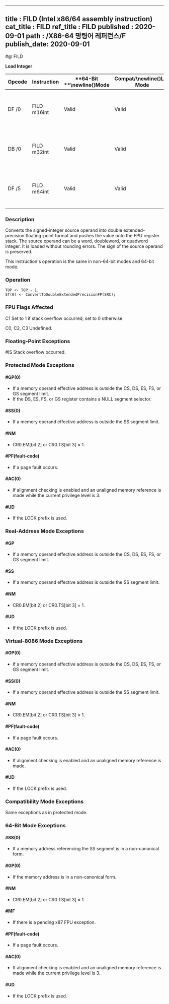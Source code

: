 ----------------------------
title : FILD (Intel x86/64 assembly instruction)
cat_title : FILD
ref_title : FILD
published : 2020-09-01
path : /X86-64 명령어 레퍼런스/F
publish_date: 2020-09-01
----------------------------
#@ FILD

**Load Integer**

|**Opcode**|**Instruction**|**64-Bit **\newline{}**Mode**|**Compat/**\newline{}**Leg Mode**|**Description**|
|----------|---------------|-----------------------------|---------------------------------|---------------|
|DF /0|FILD m16int|Valid|Valid|Push m16int onto the FPU register stack.|
|DB /0|FILD m32int|Valid|Valid|Push m32int onto the FPU register stack.|
|DF /5|FILD m64int|Valid|Valid|Push m64int onto the FPU register stack.|
### Description


Converts the signed-integer source operand into double extended-precision floating-point format and pushes the value onto the FPU register stack. The source operand can be a word, doubleword, or quadword integer. It is loaded without rounding errors. The sign of the source operand is preserved.

This instruction's operation is the same in non-64-bit modes and 64-bit mode.


### Operation

```info-verb
TOP <- TOP - 1;
ST(0) <- ConvertToDoubleExtendedPrecisionFP(SRC);
```
### FPU Flags Affected


C1 Set to 1 if stack overflow occurred; set to 0 otherwise.

C0, C2, C3  Undefined.

### Floating-Point Exceptions


#IS Stack overflow occurred.


### Protected Mode Exceptions

#### #GP(0)
* If a memory operand effective address is outside the CS, DS, ES, FS, or GS segment limit.
* If the DS, ES, FS, or GS register contains a NULL segment selector.

#### #SS(0)
* If a memory operand effective address is outside the SS segment limit.

#### #NM
* CR0.EM[bit 2] or CR0.TS[bit 3] = 1.

#### #PF(fault-code)
* If a page fault occurs.

#### #AC(0)
* If alignment checking is enabled and an unaligned memory reference is made while the current privilege level is 3.

#### #UD
* If the LOCK prefix is used.

### Real-Address Mode Exceptions

#### #GP
* If a memory operand effective address is outside the CS, DS, ES, FS, or GS segment limit.

#### #SS
* If a memory operand effective address is outside the SS segment limit.

#### #NM
* CR0.EM[bit 2] or CR0.TS[bit 3] = 1.

#### #UD
* If the LOCK prefix is used.

### Virtual-8086 Mode Exceptions

#### #GP(0)
* If a memory operand effective address is outside the CS, DS, ES, FS, or GS segment limit.

#### #SS(0)
* If a memory operand effective address is outside the SS segment limit.

#### #NM
* CR0.EM[bit 2] or CR0.TS[bit 3] = 1.

#### #PF(fault-code)
* If a page fault occurs.

#### #AC(0)
* If alignment checking is enabled and an unaligned memory reference is made.

#### #UD
* If the LOCK prefix is used.

### Compatibility Mode Exceptions



Same exceptions as in protected mode.


### 64-Bit Mode Exceptions

#### #SS(0)
* If a memory address referencing the SS segment is in a non-canonical form.

#### #GP(0)
* If the memory address is in a non-canonical form.

#### #NM
* CR0.EM[bit 2] or CR0.TS[bit 3] = 1.

#### #MF
* If there is a pending x87 FPU exception.

#### #PF(fault-code)
* If a page fault occurs.

#### #AC(0)
* If alignment checking is enabled and an unaligned memory reference is made while the current privilege level is 3.

#### #UD
* If the LOCK prefix is used.
